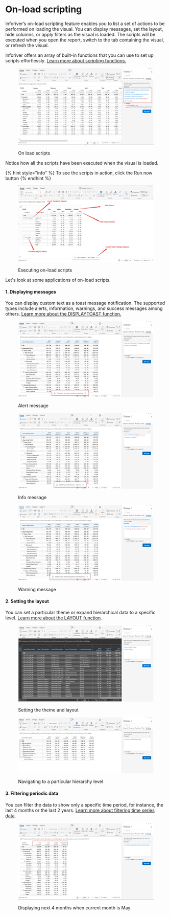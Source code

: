 # On-load scripting

Inforiver’s on-load scripting feature enables you to list a set of actions to be performed on loading the visual. You can display messages, set the layout, hide columns, or apply filters as the visual is loaded. The scripts will be executed when you open the report, switch to the tab containing the visual, or refresh the visual. &#x20;

Inforiver offers an array of built-in functions that you can use to set up scripts effortlessly. [Learn more about scripting functions.](../formula-syntax/scripting-functions/)

<figure><img src="../.gitbook/assets/1. Onload scripts.png" alt=""><figcaption><p>On load scripts</p></figcaption></figure>

Notice how all the scripts have been executed when the visual is loaded.

{% hint style="info" %}
To see the scripts in action, click the Run now button
{% endhint %}

<figure><img src="../.gitbook/assets/1.1 Onload scripts output.png" alt=""><figcaption><p>Executing on-load scripts</p></figcaption></figure>

Let's look at some applications of on-load scripts.

#### 1. Displaying messages

You can display custom text as a toast message notification. The supported types include alerts, information, warnings, and success messages among others. [Learn more about the DISPLAYTOAST function.](../formula-syntax/scripting-functions/displaytoast.md)

<div>

<figure><img src="../.gitbook/assets/image (704).png" alt=""><figcaption><p>Alert message</p></figcaption></figure>

 

<figure><img src="../.gitbook/assets/info.png" alt=""><figcaption><p>Info message</p></figcaption></figure>

 

<figure><img src="../.gitbook/assets/warning (1).png" alt=""><figcaption><p>Warning message</p></figcaption></figure>

</div>

#### 2. Setting the layout

You can set a particular theme or expand hierarchical data to a specific level. [Learn more about the LAYOUT function](../formula-syntax/scripting-functions/layout.md).

<div>

<figure><img src="../.gitbook/assets/image (705).png" alt=""><figcaption><p>Setting the theme and layout</p></figcaption></figure>

 

<figure><img src="../.gitbook/assets/hierarchy level.png" alt=""><figcaption><p>Navigating to a particular hierarchy level</p></figcaption></figure>

</div>

#### 3. Filtering periodic data

You can filter the data to show only a specific time period, for instance, the last 4 months or the last 2 years. [Learn more about filtering time series data](../formula-syntax/scripting-functions/showbetweenperiod.md).

<figure><img src="../.gitbook/assets/image (706).png" alt=""><figcaption><p>Displaying next 4 months when current month is May</p></figcaption></figure>
